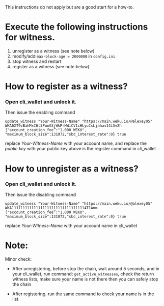 This instructions do not apply but are a good start for a how-to.


# Execute the following instructions for witness.
1. unregister as a witness (see note below)
2. modify/add `max-block-age = 2000000` in `config.ini`
3. stop witness and restart
4. register as a witness (see note below)

# How to register as a witness?

### Open cli_wallet and unlock it.
Then issue the enabling command
```
update_witness "Your-Witness-Name" "https://main.weku.io/@alexey05" WKA6XT9cBahMxC6t3PunG3jWkPrHWiCV1cHLyuCsLjahav14L5v2h {"account_creation_fee”:"1.000 WEKU", "maximum_block_size":131072,"sbd_interest_rate":0} true
```

replace _Your-Witness-Name_ with your account name, and replace the _public key_ with your public key above is the register command in cli_wallet

# How to unregister as a witness?
### Open cli_wallet and unlock it.
Then issue the disabling command

```
update_witness "Your-Witness-Name" "https://main.weku.io/@alexey05"  WKA1111111111111111111111111111111114T1Anm  {"account_creation_fee”:"1.000 WEKU", "maximum_block_size":131072,"sbd_interest_rate":0} true
```
replace _Your-Witness-Name_ with your account name in cli_wallet

# Note:
Minor check: 

* After unregistering, before stop the chain, wait around 5 seconds, and in your cli_wallet, 
run command: `get_active_witnesses`, check the return witness lists, make sure your name is not there then you can safely stop the chain

* After registering, run the same command to check your name is in the list.
